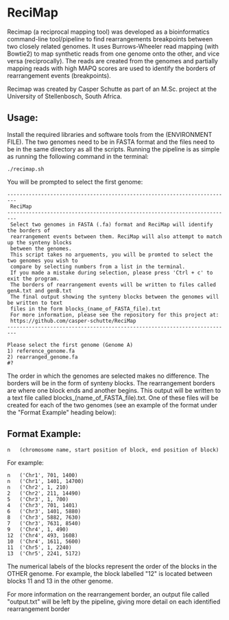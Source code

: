 # ReciMap

Recimap (a reciprocal mapping tool) was developed as a bioinformatics command-line tool/pipeline to find rearrangements
breakpoints between two closely related genomes. It uses Burrows-Wheeler read mapping (with Bowtie2) to map synthetic 
reads from one genome onto the other, and vice versa (reciprocally). The reads are created from the genomes and 
partially mapping reads with high MAPQ scores are used to identify the borders of rearrangement events
(breakpoints). 

Recimap was created by Casper Schutte as part of an M.Sc. project at the University of Stellenbosch, South Africa. 

## Usage:
Install the required libraries and software tools from the (ENVIRONMENT FILE). 
The two genomes need to be in FASTA format and the files need to be in the same directory as all the scripts. 
Running the pipeline is as simple as running the following command in the terminal:

```
./recimap.sh
```

You will be prompted to select the first genome:
```
------------------------------------------------------------------------- 
 ReciMap 
-------------------------------------------------------------------------
 Select two genomes in FASTA (.fa) format and ReciMap will identify the borders of 
 rearrangement events between them. ReciMap will also attempt to match up the synteny blocks 
 between the genomes. 
 This script takes no arguements, you will be promted to select the two genomes you wish to 
 compare by selecting numbers from a list in the terminal. 
 If you made a mistake during selection, please press 'Ctrl + c' to exit the program.
 The borders of rearrangement events will be written to files called genA.txt and genB.txt
 The final output showing the synteny blocks between the genomes will be written to text 
 files in the form blocks_(name_of_FASTA_file).txt 
 For more information, please see the repository for this project at: 
 https://github.com/casper-schutte/ReciMap 
-------------------------------------------------------------------------

Please select the first genome (Genome A)
1) reference_genome.fa
2) rearranged_genome.fa
#? 
```
The order in which the genomes are selected makes no difference. The borders will be in the form of 
synteny blocks. The rearrangement borders are where one block ends and another begins. 
This output will be written to a text file called blocks_(name_of_FASTA_file).txt. One of 
these files will be created for each of the two genomes (see an example of the format under 
the "Format Example" heading below):

## Format Example:

```
n   (chromosome name, start position of block, end position of block)
```
For example:
```
n	('Chr1', 701, 1400)
n	('Chr1', 1401, 14700)
n	('Chr2', 1, 210)
2	('Chr2', 211, 14490)
5	('Chr3', 1, 700)
4	('Chr3', 701, 1401)
6	('Chr3', 1401, 5880)
8	('Chr3', 5882, 7630)
7	('Chr3', 7631, 8540)
9	('Chr4', 1, 490)
12	('Chr4', 493, 1608)
10	('Chr4', 1611, 5600)
11	('Chr5', 1, 2240)
13	('Chr5', 2241, 5172)
```
The numerical labels of the blocks represent the order of the blocks in the OTHER genome. For example,
the block labelled "12" is located between blocks 11 and 13 in the other genome.

For more information on the rearrangement border, an 
output file called "output.txt" will be left by the pipeline, giving more detail on each identified rearrangement border